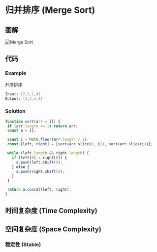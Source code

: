 # 归并排序 (Merge Sort)

## 图解

![Merge Sort](https://upload.wikimedia.org/wikipedia/commons/0/0f/Insertion-sort-example-300px.gif)

## 代码

### Example

升序排序

``` bash
Input: [2,3,1,4]
Output: [1,2,3,4]
```

### Solution

 ```js
function sort(arr = []) {
  if (arr.length <= 1) return arr;
  const a = [];

  const i = Math.floor(arr.length / 2);
  const [left, right] = [sort(arr.slice(0, i)), sort(arr.slice(i))];

  while (left.length && right.length) {
    if (left[0] < right[0]) {
      a.push(left.shift());
    } else {
      a.push(right.shift());
    }
  }

  return a.concat(left, right);
}
 ```

## 时间复杂度 (Time Complexity)

## 空间复杂度 (Space Complexity)

### 稳定性 (Stable)
